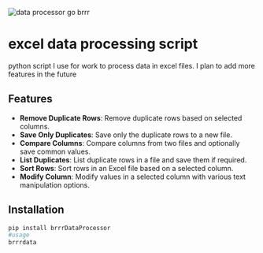 ![data processor go brrr](brrr.png)
# excel data processing script

python script I use for work to process data in excel files.
I plan to add more features in the future
 

## Features

- **Remove Duplicate Rows**: Remove duplicate rows based on selected columns.
- **Save Only Duplicates**: Save only the duplicate rows to a new file.
- **Compare Columns**: Compare columns from two files and optionally save common values.
- **List Duplicates**: List duplicate rows in a file and save them if required.
- **Sort Rows**: Sort rows in an Excel file based on a selected column.
- **Modify Column**: Modify values in a selected column with various text manipulation options.

## Installation

   ```sh
   pip install brrrDataProcessor
   #usage
   brrrdata
   
